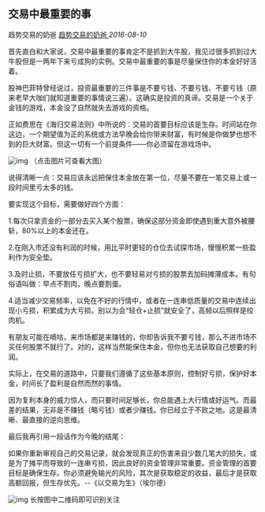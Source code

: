 ## 交易中最重要的事

趋势交易的奶爸 [趋势交易的奶爸 ](javascript:void(0);) *2016-08-10*

首先直白和大家说，交易中最重要的事肯定不是抓到大牛股，我见过很多抓到过大牛股但是一两年下来亏成狗的实例。交易中最重要的事是尽量保住你的本金好好活着。

 

股神巴菲特曾经说过，投资最重要的三件事是不要亏钱、不要亏钱、不要亏钱（原来老早大咖们就知道重要的事情说三遍）。这确实是投资的真谛。交易是一个关于金钱的游戏，本金没了自然就失去游戏的资格。

 

正如费思在《海归交易法则》中所说的：交易的首要目标应该是生存。时间站在你这边，一个期望值为正的系统或方法早晚会给你带来财富，有时候是你做梦也想不到的巨大财富。但这一切有一个前提条件——你必须留在游戏场中。

![img](https://mmbiz.qpic.cn/mmbiz/VyPaD2tFqzrTCymthCLLJVcUkH02GS5cZ2qR6NvtxDDRAjn29ia5Cy5JY7KgO9Vr2FKKEwsmeQ7MLkrkWsnD9RA/640?wx_fmt=jpeg&wxfrom=5&wx_lazy=1)
（点击图片可查看大图）

说得清晰一点：交易应该永远把保住本金放在第一位，尽量不要在一笔交易上或一段时间里亏太多的钱。

 

要实现这个目标，需要做好四个方面：

 

1.每次只拿资金的一部分去买入某个股票，确保这部分资金即使遇到重大意外被腰斩，80%以上的本金还在。

 

2.在刚入市还没有利润的时候，用比平时更轻的仓位去试探市场，慢慢积累一些盈利作为安全垫。

 

3.及时止损，不要放任亏损扩大，也不要轻易对亏损的股票去加码摊薄成本。有句俗语叫做：早点不割肉，晚点要割蛋。

 

4.适当减少交易频率，以免在不好的行情中，或者在一连串低质量的交易中连续出现小亏损，积累成为大亏损。别以为会“轻仓+止损”就安全了，高频以后照样是绞肉机。

 

有朋友可能在嘀咕，来市场都是来赚钱的，你却告诉我不要亏钱，那么不进市场不买任何股票不就行了。对的，这样当然能保住本金，但你也无法获取自己想要的利润。

 

实际上，在交易的道路中，只要我们遵循了这些基本原则，控制好亏损，保护好本金，时间长了盈利是自然而然的事情。

 

因为复利本身的威力惊人，而只要时间足够长，你总能遇上大行情或好运气。而最差的结果，无非是不赚钱（略亏钱）或者少赚钱。你已经立于不败之地。这是最清晰、最直接的逆向思维。

 

最后我再引用一段话作为今晚的结尾：

 

如果你重新审视自己的交易记录，就会发现真正的伤害来自少数几笔大的损失，或是为了摊平而导致的一连串亏损，因此良好的资金管理非常重要。资金管理的首要目标是确保生存。你必须避免输光的风险，其次是获取稳定的收益，最后才是获取高额回报，但生存优先。--《以交易为生》（埃尔德）

![img](https://mmbiz.qpic.cn/mmbiz/VyPaD2tFqzoQhZPwJicYt4paGrZr0rGnIkmiabvvS7eropOUwbC0v2lCgyF5DDbZJkoh3srzLR91jZI9Hh31hMNQ/640?wx_fmt=png&wxfrom=5&wx_lazy=1)
长按图中二维码即可识别关注